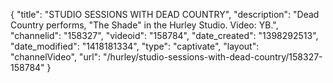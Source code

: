 {
    "title": "STUDIO SESSIONS WITH DEAD COUNTRY",
    "description": "Dead Country performs, \"The Shade\" in the Hurley Studio. Video: YB.",
    "channelid": "158327",
    "videoid": "158784",
    "date_created": "1398292513",
    "date_modified": "1418181334",
    "type": "captivate",
    "layout": "channelVideo",
    "url": "\/hurley\/studio-sessions-with-dead-country\/158327-158784"
}